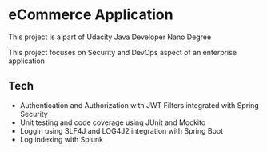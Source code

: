 # eCommerce Application

This project is a part of Udacity Java Developer Nano Degree  

This project focuses on Security and DevOps aspect of an enterprise application

## Tech

- Authentication and Authorization with JWT Filters integrated with Spring Security
- Unit testing and code coverage using JUnit and Mockito
- Loggin using SLF4J and LOG4J2 integration with Spring Boot
- Log indexing with Splunk